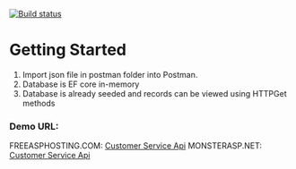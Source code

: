 [![Build status](https://dev.azure.com/CematixSolutions/Artificial%20Intelligence/_apis/build/status/Customer%20Service%20CI)](https://dev.azure.com/CematixSolutions/Artificial%20Intelligence/_build/latest?definitionId=41)

# Getting Started
1.	Import json file in postman folder into Postman.
2.	Database is EF core in-memory
3.  Database is already seeded and records can be viewed using HTTPGet methods

### Demo URL: 
FREEASPHOSTING.COM: [Customer Service Api](https://qasimshk.bsite.net/swagger/index.html)
MONSTERASP.NET: [Customer Service Api](http://customersrv.runasp.net/swagger/index.html)

